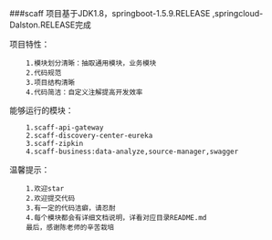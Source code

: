 ###scaff 
项目基于JDK1.8，springboot-1.5.9.RELEASE ,springcloud-Dalston.RELEASE完成

项目特性：

```
    1.模块划分清晰：抽取通用模块，业务模块
    2.代码规范
    3.项目结构清晰
    4.代码简洁：自定义注解提高开发效率
```
能够运行的模块：

```
    1.scaff-api-gateway
    2.scaff-discovery-center-eureka
    3.scaff-zipkin
    4.scaff-business:data-analyze,source-manager,swagger
```
温馨提示：
```
    1.欢迎star
    2.欢迎提交代码
    3.有一定的代码洁癖，请忍耐
    4.每个模块都会有详细文档说明，详看对应目录README.md
    最后，感谢陈老师的辛苦栽培
```
 